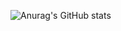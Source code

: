 ![Anurag's GitHub stats](https://github-readme-stats.vercel.app/api?username=anuraghazra&theme=radical&show_icons=true)
